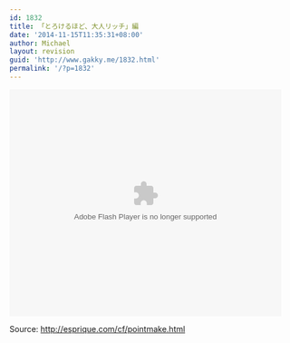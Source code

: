 ```yaml
---
id: 1832
title: 「とろけるほど、大人リッチ」編
date: '2014-11-15T11:35:31+08:00'
author: Michael
layout: revision
guid: 'http://www.gakky.me/1832.html'
permalink: '/?p=1832'
---
```


<embed height="400" src="http://www.tudou.com/v/ys1AP5ehyeo/&bid=05&rpid=51229674&resourceId=51229674_05_05_99/v.swf" type="application/x-shockwave-flash" width="480"></embed>

Source: <http://esprique.com/cf/pointmake.html>